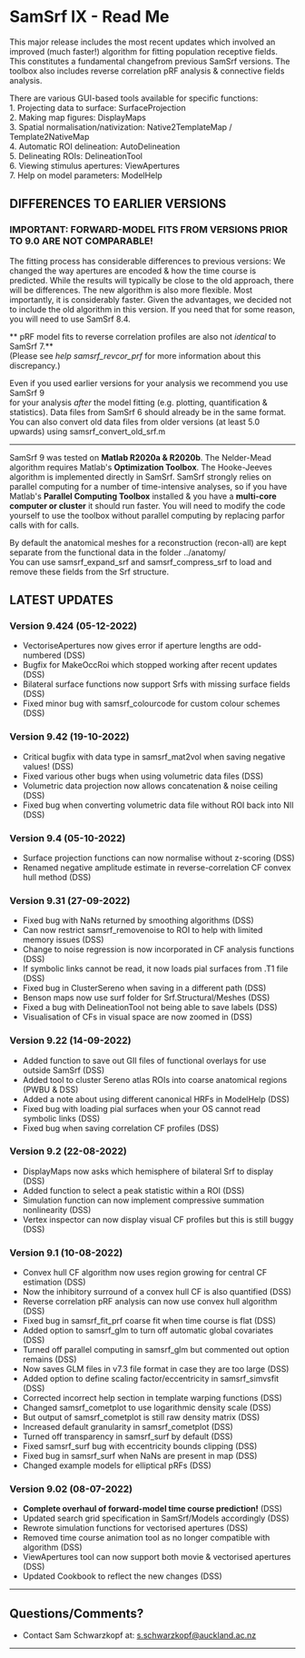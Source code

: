 # SamSrf IX - Read Me

This major release includes the most recent updates which involved an improved 
(much faster!) algorithm for fitting population receptive fields. This constitutes 
a fundamental changefrom previous SamSrf versions. The toolbox also includes 
reverse correlation pRF analysis & connective fields analysis. 

There are various GUI-based tools available for specific functions:  
    1. Projecting data to surface:              SurfaceProjection  
    2. Making map figures:                      DisplayMaps  
    3. Spatial normalisation/nativization:      Native2TemplateMap / Template2NativeMap  
	4. Automatic ROI delineation:               AutoDelineation  
    5. Delineating ROIs:                        DelineationTool  
    6. Viewing stimulus apertures:              ViewApertures  
	7. Help on model parameters:                ModelHelp  

## DIFFERENCES TO EARLIER VERSIONS

### IMPORTANT: FORWARD-MODEL FITS FROM VERSIONS PRIOR TO 9.0 ARE NOT COMPARABLE!  
The fitting process has considerable differences to previous versions: We changed 
the way apertures are encoded & how the time course is predicted. While the results
will typically be close to the old approach, there will be differences. The new algorithm
is also more flexible. Most importantly, it is considerably faster. Given the advantages,
we decided not to include the old algorithm in this version. If you need that for some
reason, you will need to use SamSrf 8.4.

** pRF model fits to reverse correlation profiles are also not *identical* to SamSrf 7.**  
(Please see *help samsrf_revcor_prf* for more information about this discrepancy.)  

Even if you used earlier versions for your analysis we recommend you use SamSrf 9  
for your analysis *after* the model fitting (e.g. plotting, quantification & statistics). 
Data files from SamSrf 6 should already be in the same format. You can also convert old 
data files from older versions (at least 5.0 upwards) using samsrf_convert_old_srf.m   

------

SamSrf 9 was tested on **Matlab R2020a & R2020b**. The Nelder-Mead algorithm requires 
Matlab's **Optimization Toolbox**. The Hooke-Jeeves algorithm is implemented directly 
in SamSrf. SamSrf strongly relies on parallel computing for a number of time-intensive 
analyses, so if you have Matlab's **Parallel Computing Toolbox** installed & you have a 
**multi-core computer or cluster** it should run faster. You will need to modify the 
code yourself to use the toolbox without parallel computing by replacing parfor calls 
with for calls.    
 
By default the anatomical meshes for a reconstruction (recon-all) are kept separate from 
the functional data in the folder ../anatomy/  
You can use samsrf_expand_srf and samsrf_compress_srf to load and remove these fields 
from the Srf structure.  

## LATEST UPDATES 

### Version 9.424 (05-12-2022)  
- VectoriseApertures now gives error if aperture lengths are odd-numbered (DSS)  
- Bugfix for MakeOccRoi which stopped working after recent updates (DSS)  
- Bilateral surface functions now support Srfs with missing surface fields (DSS)  
- Fixed minor bug with samsrf_colourcode for custom colour schemes (DSS)  

### Version 9.42 (19-10-2022)  
- Critical bugfix with data type in samsrf_mat2vol when saving negative values! (DSS)  
- Fixed various other bugs when using volumetric data files (DSS)  
- Volumetric data projection now allows concatenation & noise ceiling (DSS)  
- Fixed bug when converting volumetric data file without ROI back into NII (DSS)   

### Version 9.4 (05-10-2022)  
- Surface projection functions can now normalise without z-scoring (DSS)  
- Renamed negative amplitude estimate in reverse-correlation CF convex hull method (DSS)  

### Version 9.31 (27-09-2022)  
- Fixed bug with NaNs returned by smoothing algorithms (DSS)  
- Can now restrict samsrf_removenoise to ROI to help with limited memory issues (DSS)  
- Change to noise regression is now incorporated in CF analysis functions (DSS)  
- If symbolic links cannot be read, it now loads pial surfaces from .T1 file (DSS)  
- Fixed bug in ClusterSereno when saving in a different path (DSS)  
- Benson maps now use surf folder for Srf.Structural/Meshes (DSS)  
- Fixed a bug with DelineationTool not being able to save labels (DSS)  
- Visualisation of CFs in visual space are now zoomed in (DSS)  

### Version 9.22 (14-09-2022)  
- Added function to save out GII files of functional overlays for use outside SamSrf (DSS)  
- Added tool to cluster Sereno atlas ROIs into coarse anatomical regions (PWBU & DSS)  
- Added a note about using different canonical HRFs in ModelHelp (DSS)  
- Fixed bug with loading pial surfaces when your OS cannot read symbolic links (DSS)  
- Fixed bug when saving correlation CF profiles (DSS)  

### Version 9.2 (22-08-2022)  
- DisplayMaps now asks which hemisphere of bilateral Srf to display (DSS)  
- Added function to select a peak statistic within a ROI (DSS)  
- Simulation function can now implement compressive summation nonlinearity (DSS)  
- Vertex inspector can now display visual CF profiles but this is still buggy (DSS)  

### Version 9.1 (10-08-2022)  
- Convex hull CF algorithm now uses region growing for central CF estimation (DSS)  
- Now the inhibitory surround of a convex hull CF is also quantified (DSS)  
- Reverse correlation pRF analysis can now use convex hull algorithm (DSS)  
- Fixed bug in samsrf_fit_prf coarse fit when time course is flat (DSS)  
- Added option to samsrf_glm to turn off automatic global covariates (DSS)  
- Turned off parallel computing in samsrf_glm but commented out option remains (DSS)  
- Now saves GLM files in v7.3 file format in case they are too large (DSS)  
- Added option to define scaling factor/eccentricity in samsrf_simvsfit (DSS)  
- Corrected incorrect help section in template warping functions (DSS)  
- Changed samsrf_cometplot to use logarithmic density scale (DSS)  
- But output of samsrf_cometplot is still raw density matrix (DSS)  
- Increased default granularity in samsrf_cometplot (DSS)  
- Turned off transparency in samsrf_surf by default (DSS)  
- Fixed samsrf_surf bug with eccentricity bounds clipping (DSS)  
- Fixed bug in samsrf_surf when NaNs are present in map (DSS)  
- Changed example models for elliptical pRFs (DSS)  

### Version 9.02 (08-07-2022)  
- **Complete overhaul of forward-model time course prediction!** (DSS)  
- Updated search grid specification in SamSrf/Models accordingly (DSS)  
- Rewrote simulation functions for vectorised apertures (DSS)  
- Removed time course animation tool as no longer compatible with algorithm (DSS)  
- ViewApertures tool can now support both movie & vectorised apertures (DSS)  
- Updated Cookbook to reflect the new changes (DSS)  

------

## Questions/Comments?
* Contact Sam Schwarzkopf at: s.schwarzkopf@auckland.ac.nz

------
